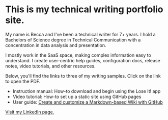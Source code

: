 # This is my technical writing portfolio site.

<p>My name is Becca and I've been a technical writer for 7+ years. I hold a Bachelors of Science degree in Technical Communication with a concentration in data analysis and presentation.  
  
I mostly work in the SaaS space, making complex information easy to understand. I create user-centric help guides, configuration docs, release notes, video tutorials, and other resources.  

<p>Below, you'll find the links to three of my writing samples. Click on the link to open the PDF. 

* Instruction manual: How-to download and begin using the Lose It! app
* Video tutorial: How-to set up a static site using GitHub pages 
* User guide: [Create and customize a Markdown-based Wiki with GitHub](https://drive.google.com/file/d/1LZ6s0J_pA9odj-V0f3JS4VfnMd8Mbd7i/view?usp=drive_link)

[Visit my LinkedIn page.](https://www.linkedin.com/feed/) 
